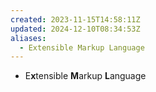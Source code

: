 ```yaml
---
created: 2023-11-15T14:58:11Z
updated: 2024-12-10T08:34:53Z
aliases:
  - Extensible Markup Language
---
```

- E**x**tensible **M**arkup **L**anguage